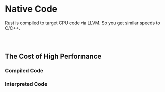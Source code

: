 # Native Code

Rust is compiled to target CPU code via LLVM. So you get similar speeds to C/C++.

<div style="display: flex; justify-content: center;">

<object
    type="image/svg+xml"
    data="llvm.svg"
    width="700"></object>
<small>[](https://azriel.im/dot_ix/?src=BYSwpgTghhDGwE8BcAoABGgznVGPdgH0B7AF2EkyTQG8BfdPAwiAV01OvsfzkNgAOArgwwAbMQDcAtoRAQRjAEZRYAazAA7ACa48K9Vu0lylRXjQGNOwgHcomaef2rrxgB4AOAGyKUm4m0wQk0oaTAqRgJqACIAHiUAPgBlYlY4MDRYQLA4gHokmKi%2BQWELGIBhAGoqtBi0AGI66SgQTQA6UqLeIjYOagwYgCV2UnqmmJa29ohMbqw%2BMgpZ2Pb2wcYJGTkFOoAZPYA1AFk0AAoASSGASnmrI1iExIqABQBVNDaONlhSEGJNJh8oVlK4jIQvL5ypDzhdNKQwGJrnVQYYbPZHAM6gB1MBKNAAQUwmDA0iUYgQdzBNiWZjqFjQawZRX8OUIQUwsEiGCa0Tq82YpVi4zQAHIOLokNlWKQ0AAyMSkADcCuVdQoEmIMSVouKvVGwsaYoEEDapDEmgAhGcYhqxFrrrqeiZllR%2BYwmsBSKQBFQ8nkttJ2sQIABzPLaYhcvJ7KCaUNDMAAM3aXukYga0kCrDEYAAtN9WL90mBNlJZPJDU1YFAJJ8AMwAJjQAAEBDLMGcBKQIK32t9rh7LNTdO6eWgvT6-XlQyByKwlJ1iNII0nEWIQJgA%2BW83biHnbCGxNoCvalHkWhxIHk99ij9p%2B6i3BCfFW0AAfPM8I1ZyQARzQABSWYQAAGiAuB3G-atazEP8AEh21ITAh0nX0kH9YgBC0TA0gyJcVxgP5YFzPJGwARjyesb3XfdDwgY8DzxBwSTJCkn3BDEnH5I0ziTVhNFgRl2kHDB7hpUwVh4iY1hZAIgkIUliAAK03PQ%2BUAXg3AEWdvV%2BCEagNMADZ3dL6Tg0EAPg3AADd3TaSkjTAC2dsttkrNANMAJd3AHg-jidAMwBS3a8sSRxfKENMAbp3vOMLjqEAHg3AAR9iKXTpDTAC%2BdlAUDAbRQwidS%2BEIQMdmoABtAhwPy%2BQAF0nIrCBCEIcTR0KsqIHA%2BrKpQUxwj0cIw2CWw52AOqHDAage1YUt8FIBBc25PB5OCIIkygHNkL0CxvmIDQ7BAbRyGoUVyKdBkwHcHsoD22B0lwiA8wEYgzUgNAIDSHQMrzMRQ0OjAMqy9lkyWxUZosY7TuoC7ZhDG67vhSBv2YPLywK798GAKBsP4Yh7V2ckxqRrAew24IOCm4a0G0BwKG0cdMGAENyDjSmkxDNBCrlRIBCgchyqQYr8Y0PMyepmBoGQetKoZPGns2vqduAPbCvIgR3HKz6mF5wmUYUgIIBaMQ9u8AAGfWVYwJMQAkQhBc1kMdb2gBWQ3jbQYHoGoRIv3FjAWbZjngC5uMQBaBE8x5yX8wFmmkyTElSDzX9ggAFkwPK2jAGA5E0U3NDnMAxY9sGrsh%2B6IG-Jravq1amBRtHskx6hsfGhl1s2onc2ocOMqpmmIDpnQ0EZ3svfZznuabsPyaFqARdzta1a2mW5YVpXHdHi2NeCLWbbFA2jdx03zct9frdrO2Hdx52zrQN3cc91mh99pB-cD-MQ4J-nyeISPo9j4hJATpON00KnGqbRM7Z2ngyfOENbpFxLiAUMXpqAKjgV6XeZsxCrygFbbWx8xTkVPuLPe6CD6EBpr-XYop7aO0IRghSjMLpun2vghk1DiGqD%2BL-PaeCd7ixXsQjeODRTxyYTPUONDgikMgHteswjVaiNYb8EAHCxT224Y3WeLcSaRm9BlXG7NtDaDaKGKRKtoi4ziHEagAAqDc8DSC40FtXDGIZqChmFrjNI5oU7o1rmgBAtFbDfnLmYixaBrHILsTwquwQa7OMsGIHGKAuRuivhgFsGgEBJmgOETAEtX7hw-lHMAMc460G-PrQCeAaC5L5vkz%2BRTqDx08EqNAog8BcIqVU0eb9qYFOjtQfWzTWkMCAA)</small>

</div>

## The Cost of High Performance

### Compiled Code

<object
    type="image/svg+xml"
    data="compilation_cost.svg"
    width="600"></object>
<small>[](https://azriel.im/dot_ix/?src=LQhQBMEsCcFMGMAukD2A7AXAAgG62svAIYA2oAFpPkdPOQJ4ahZawAeCArokQEYmwmLFuy7J0Q4SI7xuqNAH1IaNPmwBvAL7Ms8FAFsADpBJFxigO7Qihw2p0s9Rk2fmSpT46fNKVarFqgoGgo4LAKaET6sADOkp4uPlY2dtDYAETpOgnebljpOa7oWY4GXkWKyqpp%2BQB09Q2NTc0trW2NJawy3HwCGQA8vAB8AKLdPPyw-QD0w52isuYZC3LFOis%2BVf7p7bVZoLDgAOax8WWJ8goKG3kA2oXmADRdYvIAukGI5LDRkjGI9AEcQcWBCYQUYQAZkROCREHEAl1ENZsAByWTQGIoaDAQwoZSIfCorDaKSHE4Q2DQ2Hw7AAMko4DCaER7GRRDRjOZxNJwhIkCO5EQ9P5gsQIJYkJMJAUMXIRHBIWg%2BlIaIAjAAGDWoiVYKUkGVyhXhcgoPA1VEAVm1uv1hvl4MhKFkCNRmptUkl0tlDvCRCQkDw6q1Os9WH%2B0BQAGtwkbFdiVSQ0QAWEO6iPR2O%2BhSm81ogDMabDGZjPuNCn9yCDWCtRc9JdjAL6WHAKEQhPAII2vUEWAAVKKhSCHpdkrZ-H2ubA0MPzrkJIijXYFHoSNjsPxOLASV3xnkWOpw-Ll6v11gjnBpzuPHOKr5qthJ5AmdPd690PeJ1OZ0A)</small>


### Interpreted Code

<div style="display: flex; justify-content: center;">

<object
    type="image/svg+xml"
    data="interpreted_cost.svg"
    width="700"></object>
<small>[](https://azriel.im/dot_ix/?src=LQhQBMEsCcFMGMAukD2A7AXAAgG62svAIYA2oAFpPkdPOQJ4ahZawAeCArokQEYmwmLFrAD6ABmwBvAL7Nh8CdLnDWogIzL5LRZqyztagExbVik-pXCxAZlMLRdy4bEAWeztHvnqsQFYPLEUAn2tRADZAxUjQkVEAdiiEwLEADiT02LUATiTc51A0FHAxNCIAW1gAZyFWDnhuPgFsACIAHl4APgBResb%2BWDaAei6W%2BUVJLBaxzz1p8dELec8nZaCvVpn1kLXozYXEqa3FTN3RfLWxScuNfbilrds7tW8bnceI57FDm9OPi7GoFg4AA5tVahNRKIrtgANoTAA0anEAF0FuooWI9PCNEisWjPEZMYs4eY8YsCesbMSnDibOSbJTFK5id4ca5ya4maI-MSQji-OS-NzwsSYjjwuTwtz4sTDjj4uT4tzUsTMjjUuTUtzssT8jjsuTsmj5Fcobo4VckbpKVjzSSsLCsdaKabFvbaWIjC7GW7qaJmZbHC6uW6WQGeUGOdtbTz7eL-C7pW7RRH5WJJetlW7ZRH1d8Xdq3aqI-q0i7jaBQIhyLBKrUqoh6AIaoYiiVRCUAGZETgkRA1fR1RDQIjYADkDWgVRQ0GAAAcUJA0Ih8OOsFYRKCxN3e-3BwAySjgEpoIfsEdjrDj4%2Bn9ebupcHgDWqqLuQEgkURVchEDtFaBylICd1HEcRx0MFh30-b9fw7cgUDwaAJz8cDIKwaCvx-P8xC7FAGkHcdQLQ1QoI-LC4LEIgkEgPAQLAiDSKwRtoBQABrMRsP-WcgJICdXAY9CWPYzjKNEBCkInGxBKY4SONgnDRGo5A6OvVCSNIuTOKbZosHAFBEFXcBDAmbAD3gIdsPnMR4BQEhZ2wfhOFgDcXCULADxcqRmN-ayAzshysBBOBYDPB8LSwAAqeA3L0SLYBMh1orcix4sSpxkt8RxsDSswNiimKsu8XKHBCTKwjKhK8picq4hqqqHEOWq1CahrPEyZq0hytr1nyTrzm60AgA)</small>

</div>
